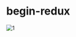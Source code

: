 # begin-redux

![1](https://user-images.githubusercontent.com/26092150/43998122-3cd76d58-9dbc-11e8-9721-7b19e78ef8d0.JPG)
